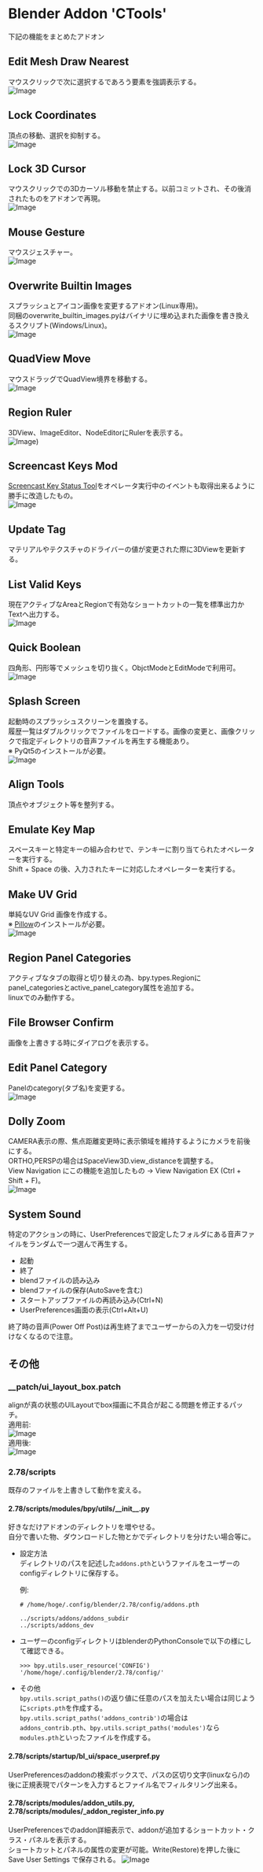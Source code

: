 # Blender Addon 'CTools'

下記の機能をまとめたアドオン

## Edit Mesh Draw Nearest
マウスクリックで次に選択するであろう要素を強調表示する。  
![Image](__images/drawnear.jpg)

## Lock Coordinates
頂点の移動、選択を抑制する。  
![Image](__images/lockcoords.jpg)

## Lock 3D Cursor
マウスクリックでの3Dカーソル移動を禁止する。以前コミットされ、その後消されたものをアドオンで再現。  
![Image](__images/lockcursor.jpg)

## Mouse Gesture
マウスジェスチャー。  
![Image](__images/gesture.jpg)

## Overwrite Builtin Images
スプラッシュとアイコン画像を変更するアドオン(Linux専用)。  
同梱のoverwrite_builtin_images.pyはバイナリに埋め込まれた画像を書き換えるスクリプト(Windows/Linux)。  
![Image](__images/splash.jpg)

## QuadView Move
マウスドラッグでQuadView境界を移動する。  
![Image](__images/quad.jpg)

## Region Ruler
3DView、ImageEditor、NodeEditorにRulerを表示する。  
![Image](__images/ruler.jpg))

## Screencast Keys Mod
[Screencast Key Status Tool](http://wiki.blender.org/index.php/Extensions:2.6/Py/Scripts/3D_interaction/Screencast_Key_Status_Tool "Screencast Key Status Tool")をオペレータ実行中のイベントも取得出来るように勝手に改造したもの。  
![Image](__images/screencast.jpg)

## Update Tag
マテリアルやテクスチャのドライバーの値が変更された際に3DViewを更新する。

## List Valid Keys
現在アクティブなAreaとRegionで有効なショートカットの一覧を標準出力かTextへ出力する。  
![Image](__images/listvalidkeys.jpg)

## Quick Boolean
四角形、円形等でメッシュを切り抜く。ObjctModeとEditModeで利用可。  
![Image](__images/quickboolean.jpg)

## Splash Screen
起動時のスプラッシュスクリーンを置換する。  
履歴一覧はダブルクリックでファイルをロードする。画像の変更と、画像クリックで指定ディレクトリの音声ファイルを再生する機能あり。  
※ PyQt5のインストールが必要。  
![Image](__images/splashscreen.jpg)

## Align Tools
頂点やオブジェクト等を整列する。  

## Emulate Key Map
スペースキーと特定キーの組み合わせで、テンキーに割り当てられたオペレーターを実行する。  
Shift + Space の後、入力されたキーに対応したオペレーターを実行する。  

## Make UV Grid
単純なUV Grid 画像を作成する。  
※ [Pillow](https://python-pillow.org)のインストールが必要。  
![Image](__images/uvgrid.jpg)

## Region Panel Categories
アクティブなタブの取得と切り替えの為、bpy.types.Regionにpanel_categoriesとactive_panel_category属性を追加する。  
linuxでのみ動作する。

## File Browser Confirm
画像を上書きする時にダイアログを表示する。

## Edit Panel Category
Panelのcategory(タブ名)を変更する。  
![Image](__images/editpanelcategory.jpg)

## Dolly Zoom
CAMERA表示の際、焦点距離変更時に表示領域を維持するようにカメラを前後にする。  
ORTHO,PERSPの場合はSpaceView3D.view_distanceを調整する。  
View Navigation にこの機能を追加したもの -> View Navigation EX (Ctrl + Shift + F)。  
![Image](__images/dollyzoom.jpg)

## System Sound
特定のアクションの時に、UserPreferencesで設定したフォルダにある音声ファイルをランダムで一つ選んで再生する。  
* 起動
* 終了
* blendファイルの読み込み
* blendファイルの保存(AutoSaveを含む)
* スタートアップファイルの再読み込み(Ctrl+N)
* UserPreferences画面の表示(Ctrl+Alt+U)

終了時の音声(Power Off Post)は再生終了までユーザーからの入力を一切受け付けなくなるので注意。

## その他
### __patch/ui_layout_box.patch
alignが真の状態のUILayoutでbox描画に不具合が起こる問題を修正するパッチ。  
適用前:  
![Image](__images/bug.jpg)  
適用後:  
![Image](__images/patch.jpg)

### 2.78/scripts
既存のファイルを上書きして動作を変える。

#### 2.78/scripts/modules/bpy/utils/\_\_init\_\_.py  
好きなだけアドオンのディレクトリを増やせる。  
自分で書いた物、ダウンロードした物とかでディレクトリを分けたい場合等に。

* 設定方法  
ディレクトリのパスを記述した`addons.pth`というファイルをユーザーのconfigディレクトリに保存する。

    例:
    
    ```
    # /home/hoge/.config/blender/2.78/config/addons.pth
    
    ../scripts/addons/addons_subdir
    ../scripts/addons_dev
    ```

* ユーザーのconfigディレクトリはblenderのPythonConsoleで以下の様にして確認できる。  

    ```
    >>> bpy.utils.user_resource('CONFIG')
    '/home/hoge/.config/blender/2.78/config/'
    ```

* その他  
    `bpy.utils.script_paths()`の返り値に任意のパスを加えたい場合は同じように`scripts.pth`を作成する。  
    `bpy.utils.script_paths('addons_contrib')`の場合は`addons_contrib.pth`、`bpy.utils.script_paths('modules')`なら`modules.pth`といったファイルを作成する。

#### 2.78/scripts/startup/bl_ui/space_userpref.py  
UserPreferencesのaddonの検索ボックスで、パスの区切り文字(linuxなら/)の後に正規表現でパターンを入力するとファイル名でフィルタリング出来る。  

#### 2.78/scripts/modules/addon_utils.py, 2.78/scripts/modules/_addon_register_info.py  
UserPreferencesでのaddon詳細表示で、addonが追加するショートカット・クラス・パネルを表示する。  
ショートカットとパネルの属性の変更が可能。Write(Restore)を押した後に Save User Settings で保存される。
![Image](__images/keymaps.jpg)